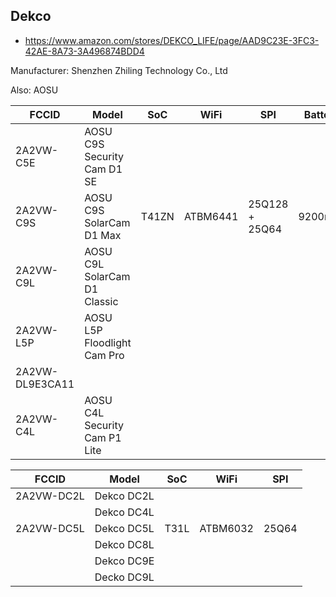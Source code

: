 Dekco
-----
- https://www.amazon.com/stores/DEKCO_LIFE/page/AAD9C23E-3FC3-42AE-8A73-3A496874BDD4

Manufacturer: Shenzhen Zhiling Technology Co., Ltd

Also: AOSU

| FCCID           | Model                         | SoC   | WiFi     | SPI            | Battery | PIR |
|-----------------|-------------------------------|-------|----------|----------------|---------|-----|
| 2A2VW-C5E       | AOSU C9S Security Cam D1 SE   |       |          |                |         |     |
| 2A2VW-C9S       | AOSU C9S SolarCam D1 Max      | T41ZN | ATBM6441 | 25Q128 + 25Q64 | 9200mAh | +   |
| 2A2VW-C9L       | AOSU C9L SolarCam D1 Classic  |
| 2A2VW-L5P       | AOSU L5P Floodlight Cam Pro   |
| 2A2VW-DL9E3CA11 |                               |
| 2A2VW-C4L       | AOSU C4L Security Cam P1 Lite |

| FCCID      | Model      | SoC  | WiFi     | SPI   |
|------------|------------|------|----------|-------|
| 2A2VW-DC2L | Dekco DC2L |      |          |       |
|            | Dekco DC4L |      |          |       |
| 2A2VW-DC5L | Dekco DC5L | T31L | ATBM6032 | 25Q64 |
|            | Dekco DC8L |      |          |       |
|            | Dekco DC9E |      |          |       |
|            | Decko DC9L |      |          |       |

